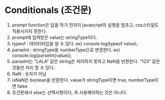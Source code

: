 # Conditionals (조건문)

1. prompt function은 답을 하기 전까지 javascript의 실행을 멈추고, css스타일도 적용시키지 못한다.
2. prompt에 입력받은 value는 stringType이다.
3. typeof : 데이터타입을 알 수 있다. ex) console.log(typeof value);
4. parseInt : stringType을 numberType으로 변경한다. ex) console.log(parseInt(value));
5. parseInt는 “LALA” 같은 string은 처리하지 못하고 NaN을 반환한다. “123” 같은 것들만 처리 할 수 있다.
6. NaN : 숫자가 아님
7. isNaN은 boolean을 반환한다. value가 stringType이면 true, numberType이면 false
8. 조건문에서 else는 선택사항이다, 꼭 사용해야하는 것은 아니다.

